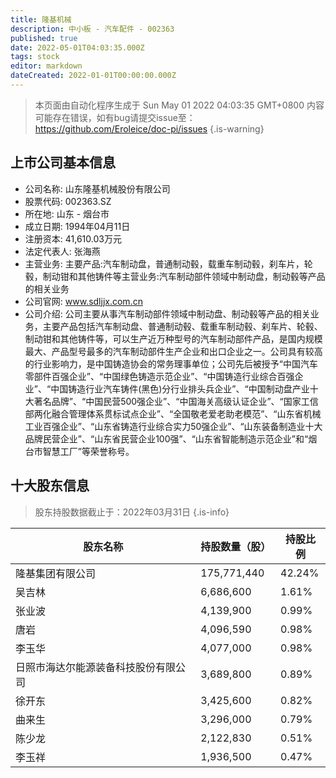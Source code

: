 ```yaml
---
title: 隆基机械
description: 中小板 - 汽车配件 - 002363
published: true
date: 2022-05-01T04:03:35.000Z
tags: stock
editor: markdown
dateCreated: 2022-01-01T00:00:00.000Z
---
```


> 本页面由自动化程序生成于 Sun May 01 2022 04:03:35 GMT+0800
> 内容可能存在错误，如有bug请提交issue至：https://github.com/Eroleice/doc-pi/issues
{.is-warning}

## 上市公司基本信息
- 公司名称: 山东隆基机械股份有限公司
- 股票代码: 002363.SZ
- 所在地: 山东 - 烟台市
- 成立日期: 1994年04月11日
- 注册资本: 41,610.03万元
- 法定代表人: 张海燕
- 主营业务: 主要产品:汽车制动盘，普通制动毂，载重车制动毂，刹车片，轮毂，制动钳和其他铸件等主营业务:汽车制动部件领域中制动盘，制动毂等产品的相关业务
- 公司官网: www.sdljjx.com.cn
- 公司介绍: 公司主要从事汽车制动部件领域中制动盘、制动毂等产品的相关业务，主要产品包括汽车制动盘、普通制动毂、载重车制动毂、刹车片、轮毂、制动钳和其他铸件等，可以生产近万种型号的汽车制动部件产品，是国内规模最大、产品型号最多的汽车制动部件生产企业和出口企业之一。公司具有较高的行业影响力，是中国铸造协会的常务理事单位；公司先后被授予“中国汽车零部件百强企业”、“中国绿色铸造示范企业”、“中国铸造行业综合百强企业”、“中国铸造行业汽车铸件(黑色)分行业排头兵企业”、“中国制动盘产业十大著名品牌”、“中国民营500强企业”、“中国海关高级认证企业”、“国家工信部两化融合管理体系贯标试点企业”、“全国敬老爱老助老模范”、“山东省机械工业百强企业”、“山东省铸造行业综合实力50强企业”、“山东装备制造业十大品牌民营企业”、“山东省民营企业100强”、“山东省智能制造示范企业”和“烟台市智慧工厂”等荣誉称号。


## 十大股东信息
> 股东持股数据截止于：2022年03月31日
{.is-info}

| 股东名称 | 持股数量（股） | 持股比例 |
| --- | --- | --- |
| 隆基集团有限公司 | 175,771,440 | 42.24% |
| 吴吉林 | 6,686,600 | 1.61% |
| 张业波 | 4,139,900 | 0.99% |
| 唐岩 | 4,096,590 | 0.98% |
| 李玉华 | 4,077,000 | 0.98% |
| 日照市海达尔能源装备科技股份有限公司 | 3,689,800 | 0.89% |
| 徐开东 | 3,425,600 | 0.82% |
| 曲来生 | 3,296,000 | 0.79% |
| 陈少龙 | 2,122,830 | 0.51% |
| 李玉祥 | 1,936,500 | 0.47% |




